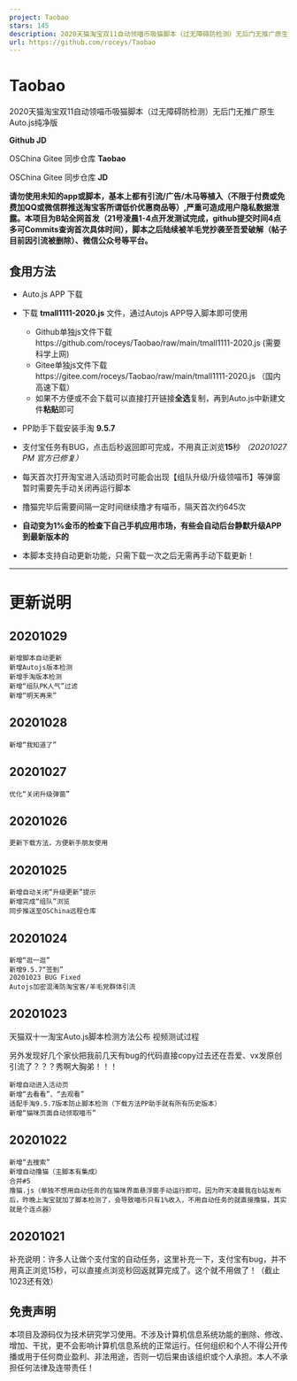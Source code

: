```yaml
---
project: Taobao
stars: 145
description: 2020天猫淘宝双11自动领喵币吸猫脚本（过无障碍防检测）无后门无推广原生Auto.js纯净版
url: https://github.com/roceys/Taobao
---
```


Taobao
======

2020天猫淘宝双11自动领喵币吸猫脚本（过无障碍防检测）无后门无推广原生Auto.js纯净版

**Github JD**

OSChina Gitee 同步仓库 **Taobao**

OSChina Gitee 同步仓库 **JD**

**请勿使用未知的app或脚本，基本上都有引流/广告/木马等植入（不限于付费或免费加QQ或微信群推送淘宝客所谓低价优惠商品等）,严重可造成用户隐私数据泄露。本项目为B站全网首发（21号凌晨1-4点开发测试完成，github提交时间4点多可Commits查询首次具体时间），脚本之后陆续被羊毛党抄袭至吾爱破解（帖子目前因引流被删除）、微信公众号等平台。**

食用方法
----

-   Auto.js APP 下载
    
-   下载 **tmall1111-2020.js** 文件，通过Autojs APP导入脚本即可使用
    
    -   Github单独js文件下载https://github.com/roceys/Taobao/raw/main/tmall1111-2020.js (需要科学上网)
    -   Gitee单独js文件下载https://gitee.com/roceys/Taobao/raw/main/tmall1111-2020.js （国内高速下载）
    -   如果不方便或不会下载可以直接打开链接**全选**复制，再到Auto.js中新建文件**粘贴**即可
-   PP助手下载安装手淘 **9.5.7**
    
-   支付宝任务有BUG，点击后秒返回即可完成，不用真正浏览**15**秒 _（20201027 PM 官方已修复）_
    
-   每天首次打开淘宝进入活动页时可能会出现【组队升级/升级领喵币】等弹窗暂时需要先手动关闭再运行脚本
    
-   撸猫完毕后需要间隔一定时间继续撸才有喵币，隔天首次约645次
    
-   **自动变为1%金币的检查下自己手机应用市场，有些会自动后台静默升级APP到最新版本的**
    
-   本脚本支持自动更新功能，只需下载一次之后无需再手动下载更新！
    

  

* * *

  

更新说明
====

20201029
--------

```
新增脚本自动更新
新增Autojs版本检测
新增手淘版本检测
新增“组队PK人气”过滤
新增“明天再来”
```

20201028
--------

```
新增“我知道了”
```

20201027
--------

```
优化“关闭升级弹窗”
```

20201026
--------

```
更新下载方法，方便新手朋友使用
```

20201025
--------

```
新增自动关闭“升级更新”提示
新增完成“组队”浏览
同步推送至OSChina远程仓库
```

20201024
--------

```
新增“逛一逛”
新增9.5.7“签到”
20201023 BUG Fixed
Autojs加密混淆防淘宝客/羊毛党群体引流
```

20201023
--------

天猫双十一淘宝Auto.js脚本检测方法公布 视频测试过程

另外发现好几个家伙把我前几天有bug的代码直接copy过去还在吾爱、vx发原创引流了？？？秀啊大胸弟！！！

```
新增自动进入活动页
新增“去看看”、“去观看”
适配手淘9.5.7版本防止脚本检测（下载方法PP助手就有所有历史版本）
新增“猫咪页面自动领取喵币”
```

20201022
--------

```
新增“去搜索”
新增自动撸猫（主脚本有集成）
合并#5
撸猫.js（单独不想用自动任务的在猫咪界面悬浮窗手动运行即可。因为昨天凌晨我在b站发布后，昨晚上淘宝就加了脚本检测了，会导致喵币只有1%收入，不用自动任务的就直接撸猫，其实就是个连点器）
```

20201021
--------

补充说明：许多人让做个支付宝的自动任务，这里补充一下，支付宝有bug，并不用真正浏览15秒，可以直接点浏览秒回返就算完成了。这个就不用做了！（截止1023还有效）

免责声明
----

本项目及源码仅为技术研究学习使用。不涉及计算机信息系统功能的删除、修改、增加、干扰，更不会影响计算机信息系统的正常运行。任何组织和个人不得公开传播或用于任何商业盈利、非法用途，否则一切后果由该组织或个人承担。本人不承担任何法律及连带责任！
